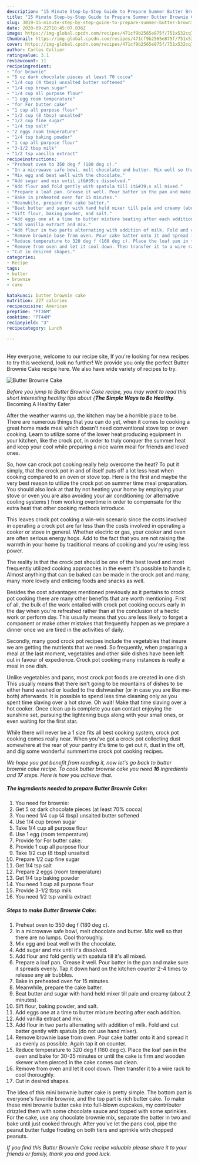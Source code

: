 ```yaml
---
description: "15 Minute Step-by-Step Guide to Prepare Summer Butter Brownie Cake"
title: "15 Minute Step-by-Step Guide to Prepare Summer Butter Brownie Cake"
slug: 3019-15-minute-step-by-step-guide-to-prepare-summer-butter-brownie-cake
date: 2020-09-22T18:45:07.836Z
image: https://img-global.cpcdn.com/recipes/471cf9b2565e875f/751x532cq70/butter-brownie-cake-recipe-main-photo.jpg
thumbnail: https://img-global.cpcdn.com/recipes/471cf9b2565e875f/751x532cq70/butter-brownie-cake-recipe-main-photo.jpg
cover: https://img-global.cpcdn.com/recipes/471cf9b2565e875f/751x532cq70/butter-brownie-cake-recipe-main-photo.jpg
author: Carlos Collier
ratingvalue: 3.1
reviewcount: 11
recipeingredient:
- "for brownie"
- "5 oz dark chocolate pieces at least 70 cocoa"
- "1/4 cup (4 tbsp) unsalted butter softened"
- "1/4 cup brown sugar"
- "1/4 cup all purpose flour"
- "1 egg room temperature"
- "for For butter cake"
- "1 cup all purpose flour"
- "1/2 cup (8 tbsp) unsalted"
- "1/2 cup fine sugar"
- "1/4 tsp salt"
- "2 eggs room temperature"
- "1/4 tsp baking powder"
- "1 cup all purpose flour"
- "3-1/2 tbsp milk"
- "1/2 tsp vanilla extract"
recipeinstructions:
- "Preheat oven to 350 deg f (180 deg c)."
- "In a microwave safe bowl, melt chocolate and butter. Mix well so that there are no lumps. Cool thoroughly."
- "Mix egg and beat well with the chocolate."
- "Add sugar and mix until it&#39;s dissolved."
- "Add flour and fold gently with spatula till it&#39;s all mixed."
- "Prepare a loaf pan. Grease it well. Pour batter in the pan and make sure it spreads evenly. Tap it down hard on the kitchen counter 2-4 times to release any air bubbles."
- "Bake in preheated oven for 15 minutes."
- "Meanwhile, prepare the cake batter."
- "Beat butter and sugar with hand held mixer till pale and creamy (about 2 minutes)."
- "Sift flour, baking powder, and salt."
- "Add eggs one at a time to butter mixture beating after each addition."
- "Add vanilla extract and mix."
- "Add flour in two parts alternating with addition of milk. Fold and cut batter gently with spatula (do not use hand mixer)."
- "Remove brownie base from oven. Pour cake batter onto it and spread it as evenly as possible. Again tap it on counter."
- "Reduce temperature to 320 deg f (160 deg c). Place the loaf pan in the oven and bake for 30-35 minutes or until the cake is firm and wooden skewer when pierced in the cake comes out clean."
- "Remove from oven and let it cool down. Then transfer it to a wire rack to cool thoroughly."
- "Cut in desired shapes."
categories:
- Recipe
tags:
- butter
- brownie
- cake

katakunci: butter brownie cake 
nutrition: 227 calories
recipecuisine: American
preptime: "PT36M"
cooktime: "PT44M"
recipeyield: "3"
recipecategory: Lunch

---
```

<br>
Hey everyone, welcome to our recipe site, If you're looking for new recipes to try this weekend, look no further! We provide you only the perfect Butter Brownie Cake recipe here. We also have wide variety of recipes to try.
<br>


![Butter Brownie Cake](https://img-global.cpcdn.com/recipes/471cf9b2565e875f/751x532cq70/butter-brownie-cake-recipe-main-photo.jpg)

<i>Before you jump to Butter Brownie Cake recipe, you may want to read this short interesting healthy tips about {<strong>The Simple Ways to Be Healthy</strong>.</i>
Becoming A Healthy Eater


After the weather warms up, the kitchen may be a horrible place to be. There are numerous things that you can do yet, when it comes to cooking a great home made meal which doesn't need conventional stove top or oven cooking. Learn to utilize some of the lower heat producing equipment in your kitchen, like the crock pot, in order to truly conquer the summer heat and keep your cool while preparing a nice warm meal for friends and loved ones.

So, how can crock pot cooking really help overcome the heat? To put it simply, that the crock pot in and of itself puts off a lot less heat when cooking compared to an oven or stove top. Here is the first and maybe the very best reason to utilize the crock pot on summer time meal preparation. You should also look at that by not heating your home by employing your stove or oven you are also avoiding your air conditioning (or alternative cooling systems ) from working overtime in order to compensate for the extra heat that other cooking methods introduce.

This leaves crock pot cooking a win-win scenario since the costs involved in operating a crock pot are far less than the costs involved in operating a cooker or stove in general. Whether electric or gas, your cooker and oven are often serious energy hogs. Add to the fact that you are not raising the warmth in your home by traditional means of cooking and you're using less power.

 The reality is that the crock pot should be one of the best loved and most frequently utilized cooking approaches in the event it's possible to handle it.  Almost anything that can be baked can be made in the crock pot and many, many more lovely and enticing foods and snacks as well.



Besides the cost advantages mentioned previously as it pertains to crock pot cooking there are many other benefits that are worth mentioning. First of all, the bulk of the work entailed with crock pot cooking occurs early in the day when you're refreshed rather than at the conclusion of a hectic work or perform day. This usually means that you are less likely to forget a component or make other mistakes that frequently happen as we prepare a dinner once we are tired in the activities of daily.

Secondly, many good crock pot recipes include the vegetables that insure we are getting the nutrients that we need. So frequently, when preparing a meal at the last moment, vegetables and other side dishes have been left out in favour of expedience. Crock pot cooking many instances is really a meal in one dish.

 Unlike vegetables and pans, most crock pot foods are created in one dish. This usually means that there isn't going to be mountains of dishes to be either hand washed or loaded to the dishwasher (or in case you are like me-both) afterwards. It is possible to spend less time cleaning only as you spent time slaving over a hot stove. Oh wait! Make that time slaving over a hot cooker. Once clean up is complete you can contact enjoying the sunshine set, pursuing the lightening bugs along with your small ones, or even waiting for the first star.

While there will never be a 1 size fits all best cooking system, crock pot cooking comes really near. When you've got a crock pot collecting dust somewhere at the rear of your pantry it's time to get out it, dust in the off, and dig some wonderful summertime crock pot cooking recipes.


<i>We hope you got benefit from reading it, now let's go back to butter brownie cake recipe. To cook butter brownie cake you need <strong>16</strong> ingredients and <strong>17</strong> steps. Here is how you achieve that.
</i>

##### The ingredients needed to prepare Butter Brownie Cake:

1. You need for brownie:
1. Get 5 oz dark chocolate pieces (at least 70% cocoa)
1. You need 1/4 cup (4 tbsp) unsalted butter softened
1. Use 1/4 cup brown sugar
1. Take 1/4 cup all purpose flour
1. Use 1 egg (room temperature)
1. Provide for For butter cake:
1. Provide 1 cup all purpose flour
1. Take 1/2 cup (8 tbsp) unsalted
1. Prepare 1/2 cup fine sugar
1. Get 1/4 tsp salt
1. Prepare 2 eggs (room temperature)
1. Get 1/4 tsp baking powder
1. You need 1 cup all purpose flour
1. Provide 3-1/2 tbsp milk
1. You need 1/2 tsp vanilla extract


##### Steps to make Butter Brownie Cake:

1. Preheat oven to 350 deg f (180 deg c).
1. In a microwave safe bowl, melt chocolate and butter. Mix well so that there are no lumps. Cool thoroughly.
1. Mix egg and beat well with the chocolate.
1. Add sugar and mix until it&#39;s dissolved.
1. Add flour and fold gently with spatula till it&#39;s all mixed.
1. Prepare a loaf pan. Grease it well. Pour batter in the pan and make sure it spreads evenly. Tap it down hard on the kitchen counter 2-4 times to release any air bubbles.
1. Bake in preheated oven for 15 minutes.
1. Meanwhile, prepare the cake batter.
1. Beat butter and sugar with hand held mixer till pale and creamy (about 2 minutes).
1. Sift flour, baking powder, and salt.
1. Add eggs one at a time to butter mixture beating after each addition.
1. Add vanilla extract and mix.
1. Add flour in two parts alternating with addition of milk. Fold and cut batter gently with spatula (do not use hand mixer).
1. Remove brownie base from oven. Pour cake batter onto it and spread it as evenly as possible. Again tap it on counter.
1. Reduce temperature to 320 deg f (160 deg c). Place the loaf pan in the oven and bake for 30-35 minutes or until the cake is firm and wooden skewer when pierced in the cake comes out clean.
1. Remove from oven and let it cool down. Then transfer it to a wire rack to cool thoroughly.
1. Cut in desired shapes.


The idea of this mini brownie butter cake is pretty simple. The bottom part is everyone&#39;s favorite brownie, and the top part is rich butter cake. To make these mini brownie butter cake into full-blown cupcakes, my contributor drizzled them with some chocolate sauce and topped with some sprinkles. For the cake, use any chocolate brownie mix, separate the batter in two and bake until just cooked through. After you&#39;ve let the pans cool, pipe the peanut butter fudge frosting on both tiers and sprinkle with chopped peanuts. 

<i>If you find this Butter Brownie Cake recipe valuable please share it to your friends or family, thank you and good luck.</i>
